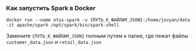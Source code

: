 ### Как запустить Spark в Docker

`docker run --name otus-spark -v {ПУТЬ_К_ФАЙЛАМ_JSON}:/home/jovyan/data -it apache/spark /opt/spark/bin/spark-shell`

Замените `{ПУТЬ_К_ФАЙЛАМ_JSON}` полным путем к папке, где лежат файлы `customer_data.json` и `retail_data.json`